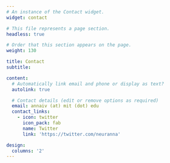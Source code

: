 ```yaml
---
# An instance of the Contact widget.
widget: contact

# This file represents a page section.
headless: true

# Order that this section appears on the page.
weight: 130

title: Contact
subtitle:

content:
  # Automatically link email and phone or display as text?
  autolink: true

  # Contact details (edit or remove options as required)
  email: annaiv (at) mit (dot) edu
  contact_links:
    - icon: twitter
      icon_pack: fab
      name: Twitter
      link: 'https://twitter.com/neuranna'

design:
  columns: '2'
---
```

